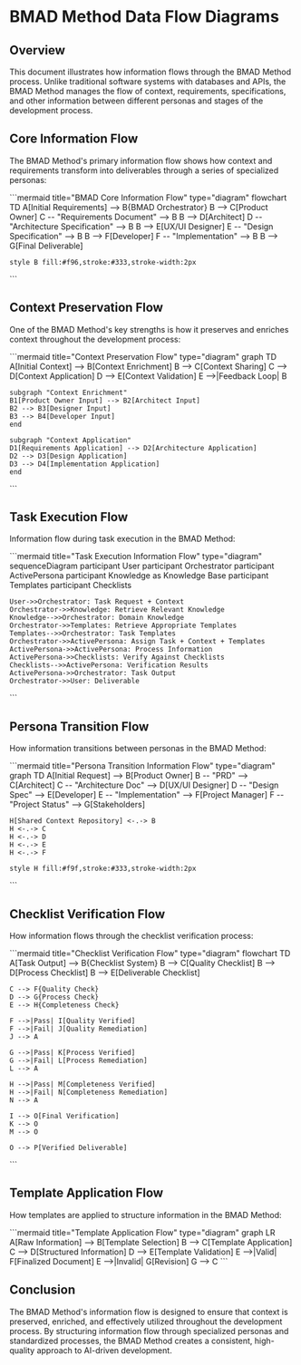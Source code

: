 ﻿# BMAD Method Data Flow Diagrams

## Overview

This document illustrates how information flows through the BMAD Method process. Unlike traditional software systems with databases and APIs, the BMAD Method manages the flow of context, requirements, specifications, and other information between different personas and stages of the development process.

## Core Information Flow

The BMAD Method's primary information flow shows how context and requirements transform into deliverables through a series of specialized personas:

\```mermaid title="BMAD Core Information Flow" type="diagram"
flowchart TD
    A[Initial Requirements] --> B{BMAD Orchestrator}
    B --> C[Product Owner]
    C -- "Requirements Document" --> B
    B --> D[Architect]
    D -- "Architecture Specification" --> B
    B --> E[UX/UI Designer]
    E -- "Design Specification" --> B
    B --> F[Developer]
    F -- "Implementation" --> B
    B --> G[Final Deliverable]
    
    style B fill:#f96,stroke:#333,stroke-width:2px
\```

## Context Preservation Flow

One of the BMAD Method's key strengths is how it preserves and enriches context throughout the development process:

\```mermaid title="Context Preservation Flow" type="diagram"
graph TD
    A[Initial Context] --> B[Context Enrichment]
    B --> C[Context Sharing]
    C --> D[Context Application]
    D --> E[Context Validation]
    E -->|Feedback Loop| B
    
    subgraph "Context Enrichment"
    B1[Product Owner Input] --> B2[Architect Input]
    B2 --> B3[Designer Input]
    B3 --> B4[Developer Input]
    end
    
    subgraph "Context Application"
    D1[Requirements Application] --> D2[Architecture Application]
    D2 --> D3[Design Application]
    D3 --> D4[Implementation Application]
    end
\```

## Task Execution Flow

Information flow during task execution in the BMAD Method:

\```mermaid title="Task Execution Information Flow" type="diagram"
sequenceDiagram
    participant User
    participant Orchestrator
    participant ActivePersona
    participant Knowledge as Knowledge Base
    participant Templates
    participant Checklists
    
    User->>Orchestrator: Task Request + Context
    Orchestrator->>Knowledge: Retrieve Relevant Knowledge
    Knowledge-->>Orchestrator: Domain Knowledge
    Orchestrator->>Templates: Retrieve Appropriate Templates
    Templates-->>Orchestrator: Task Templates
    Orchestrator->>ActivePersona: Assign Task + Context + Templates
    ActivePersona->>ActivePersona: Process Information
    ActivePersona->>Checklists: Verify Against Checklists
    Checklists-->>ActivePersona: Verification Results
    ActivePersona->>Orchestrator: Task Output
    Orchestrator->>User: Deliverable
\```

## Persona Transition Flow

How information transitions between personas in the BMAD Method:

\```mermaid title="Persona Transition Information Flow" type="diagram"
graph TD
    A[Initial Request] --> B[Product Owner]
    B -- "PRD" --> C[Architect]
    C -- "Architecture Doc" --> D[UX/UI Designer]
    D -- "Design Spec" --> E[Developer]
    E -- "Implementation" --> F[Project Manager]
    F -- "Project Status" --> G[Stakeholders]
    
    H[Shared Context Repository] <-.-> B
    H <-.-> C
    H <-.-> D
    H <-.-> E
    H <-.-> F
    
    style H fill:#f9f,stroke:#333,stroke-width:2px
\```

## Checklist Verification Flow

How information flows through the checklist verification process:

\```mermaid title="Checklist Verification Flow" type="diagram"
flowchart TD
    A[Task Output] --> B{Checklist System}
    B --> C[Quality Checklist]
    B --> D[Process Checklist]
    B --> E[Deliverable Checklist]
    
    C --> F{Quality Check}
    D --> G{Process Check}
    E --> H{Completeness Check}
    
    F -->|Pass| I[Quality Verified]
    F -->|Fail| J[Quality Remediation]
    J --> A
    
    G -->|Pass| K[Process Verified]
    G -->|Fail| L[Process Remediation]
    L --> A
    
    H -->|Pass| M[Completeness Verified]
    H -->|Fail| N[Completeness Remediation]
    N --> A
    
    I --> O[Final Verification]
    K --> O
    M --> O
    
    O --> P[Verified Deliverable]
\```

## Template Application Flow

How templates are applied to structure information in the BMAD Method:

\```mermaid title="Template Application Flow" type="diagram"
graph LR
    A[Raw Information] --> B[Template Selection]
    B --> C[Template Application]
    C --> D[Structured Information]
    D --> E[Template Validation]
    E -->|Valid| F[Finalized Document]
    E -->|Invalid| G[Revision]
    G --> C
\```

## Conclusion

The BMAD Method's information flow is designed to ensure that context is preserved, enriched, and effectively utilized throughout the development process. By structuring information flow through specialized personas and standardized processes, the BMAD Method creates a consistent, high-quality approach to AI-driven development.
